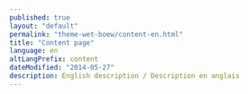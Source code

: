 ```yaml
---
published: true
layout: "default"
permalink: "theme-wet-boew/content-en.html"
title: "Content page"
language: en
altLangPrefix: content
dateModified: "2014-05-27"
description: English description / Description en anglais
---
```


